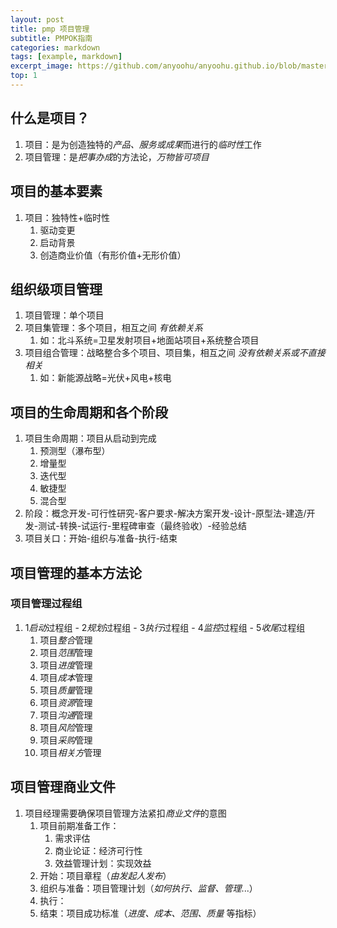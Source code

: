 ```yaml
---
layout: post
title: pmp 项目管理
subtitle: PMPOK指南
categories: markdown
tags: [example, markdown]
excerpt_image: https://github.com/anyoohu/anyoohu.github.io/blob/master/assets/images/pmbok
top: 1
---
```




## 什么是项目？

1. 项目：是为创造独特的*产品、服务或成果*而进行的*临时性*工作
2. 项目管理：是*把事办成*的方法论，*万物皆可项目*



## 项目的基本要素

1. 项目：独特性+临时性
	1. 驱动变更
	2. 启动背景
	3. 创造商业价值（有形价值+无形价值）



## 组织级项目管理

1. 项目管理：单个项目
2. 项目集管理：多个项目，相互之间 *有依赖关系*
	1. 如：北斗系统=卫星发射项目+地面站项目+系统整合项目
3. 项目组合管理：战略整合多个项目、项目集，相互之间 *没有依赖关系或不直接相关*
	1. 如：新能源战略=光伏+风电+核电



## 项目的生命周期和各个阶段

1. 项目生命周期：项目从启动到完成
	1. 预测型（瀑布型）
	2. 增量型
	3. 迭代型 
	4. 敏捷型
	5. 混合型
2. 阶段：概念开发-可行性研究-客户要求-解决方案开发-设计-原型法-建造/开发-测试-转换-试运行-里程碑审查（最终验收）-经验总结
3. 项目关口：开始-组织与准备-执行-结束


## 项目管理的基本方法论

### 项目管理过程组

1. 1*启动*过程组 - 2*规划*过程组 - 3*执行*过程组 - 4*监控*过程组 - 5*收尾*过程组
	1. 项目*整合*管理
	2. 项目*范围*管理
	3. 项目*进度*管理
	4. 项目*成本*管理
	5. 项目*质量*管理
	6. 项目*资源*管理
	7. 项目*沟通*管理
	8. 项目*风险*管理
	9. 项目*采购*管理
	10. 项目*相关方*管理



## 项目管理商业文件

1. 项目经理需要确保项目管理方法紧扣*商业文件*的意图
	1.  项目前期准备工作：
		1. 需求评估
		2. 商业论证：经济可行性
		3. 效益管理计划：实现效益
	2. 开始：项目章程（*由发起人发布*）
	3. 组织与准备：项目管理计划（*如何执行、监督、管理*...）
	4. 执行：
	5. 结束：项目成功标准（*进度、成本、范围、质量* 等指标）